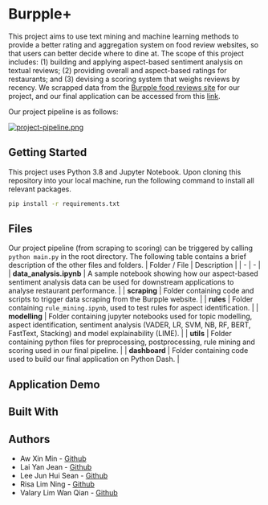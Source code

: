# Burpple+

This project aims to use text mining and machine learning methods to provide a better rating and aggregation system on food review websites, so that users can better decide where to dine at. The scope of this project includes: (1) building and applying aspect-based sentiment analysis on textual reviews; (2) providing overall and aspect-based ratings for restaurants; and (3) devising a scoring system that weighs reviews by recency. We scrapped data from the [Burpple food reviews site](https://www.burpple.com/sg) for our project, and our final application can be accessed from this [link](https://burpple-plus.herokuapp.com).

Our project pipeline is as follows:

[![project-pipeline.png](https://i.postimg.cc/661jSCWN/project-pipeline.png)](https://postimg.cc/CdksnBnv)

## Getting Started
This project uses Python 3.8 and Jupyter Notebook. Upon cloning this repository into your local machine, run the following command to install all relevant packages.
```bash
pip install -r requirements.txt
```

## Files
Our project pipeline (from scraping to scoring) can be triggered by calling ```python main.py``` in the root directory. The following table contains a brief description of the other files and folders.
| Folder / File | Description |
| - | - |
| **data_analysis.ipynb** | A sample notebook showing how our aspect-based sentiment analysis data can be used for downstream applications to analyse restaurant performance. |
| **scraping** | Folder containing code and scripts to trigger data scraping from the Burpple website. |
| **rules** | Folder containing `rule_mining.ipynb`, used to test rules for aspect identification. | 
| **modelling** | Folder containing jupyter notebooks used for topic modelling, aspect identification, sentiment analysis (VADER, LR, SVM, NB, RF, BERT, FastText, Stacking) and model explainability (LIME). |
| **utils** | Folder containing python files for preprocessing, postprocessing, rule mining and scoring used in our final pipeline. |
| **dashboard** | Folder containing code used to build our final application on Python Dash. |


## Application Demo


## Built With


## Authors
- Aw Xin Min - [Github](https://github.com/awxinmin)
- Lai Yan Jean -  [Github](https://github.com/laiyanjean)
- Lee Jun Hui Sean - [Github](https://github.com/seansljh)
- Risa Lim Ning - [Github](https://github.com/risalim)
- Valary Lim Wan Qian - [Github](https://github.com/ValaryLim)
